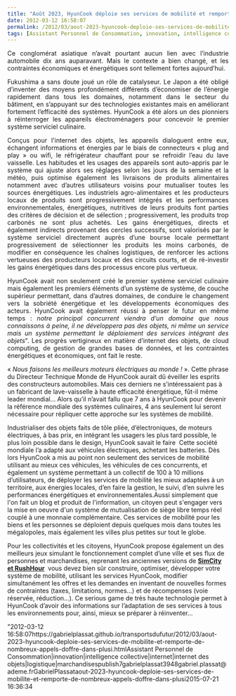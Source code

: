 ```yaml
---
title: "Août 2023, HyunCook déploie ses services de mobilité et remporte de nombreux appels d’offre dans plusieurs mégalopoles."
date: 2012-03-12 16:58:07
permalink: /2012/03/aout-2023-hyuncook-deploie-ses-services-de-mobilite-et-remporte-de-nombreux-appels-doffre-dans-plusi.html
tags: [Assistant Personnel de Consommation, innovation, intelligence collective, internet, internet des objets, logistique, marchandises]
---
```


<p style="text-align: justify">Ce conglomérat asiatique n’avait pourtant aucun lien avec l’industrie automobile dix ans auparavant. Mais le contexte a bien changé, et les contraintes économiques et énergétiques sont tellement fortes aujourd’hui.</p> <p style="text-align: justify">Fukushima a sans doute joué un rôle de catalyseur. Le Japon a été obligé d’inventer des moyens profondément différents d’économiser de l’énergie rapidement dans tous les domaines, notamment dans le secteur du bâtiment, en s’appuyant sur des technologies existantes mais en améliorant fortement l’efficacité des systèmes. HyunCook a été alors un des pionniers à réinterroger les appareils électroménagers pour concevoir le premier système serviciel culinaire. </p>  <!--more-->   <p style="text-align: justify">Conçus pour l'internet des objets, les appareils dialoguent entre eux, échangent informations et énergies par le biais de connecteurs « plug and play » ou wifi, le réfrigérateur chauffant pour se refroidir l’eau du lave vaisselle. Les habitudes et les usages des appareils sont auto-appris par le système qui ajuste alors ses réglages selon les jours de la semaine et la météo, puis optimise également les livraisons de produits alimentaires notamment avec d’autres utilisateurs voisins pour mutualiser toutes les sources énergétiques. Les industriels agro-alimentaires et les producteurs locaux de produits sont progressivement intégrés et les performances environnementales, énergétiques, nutritives de leurs produits font parties des critères de décision et de sélection ; progressivement, les produits trop carbonés ne sont plus achetés. Les gains énergétiques, directs et également indirects provenant des cercles successifs, sont valorisés par le système serviciel directement auprès d’une bourse locale permettant progressivement de sélectionner les produits les moins carbonés, de modifier en conséquence les chaînes logistiques, de renforcer les actions vertueuses des producteurs locaux et des circuits courts, et de ré-investir les gains énergétiques dans des processus encore plus vertueux.</p> <p style="text-align: justify">HyunCook avait non seulement créé le premier système serviciel culinaire mais également les premiers éléments d’un système de système, de couche supérieur permettant, dans d’autres domaines, de conduire le changement vers la sobriété énergétique et les développements économiques des acteurs. HyunCook avait également réussi à penser le futur en même temps : <em>notre principal concurrent viendra d’un domaine que nous connaissons à peine, il ne développera pas des objets, ni même un service mais un système permettant le déploiement des services intégrant des objets</em>". Les progrès vertigineux en matière d’internet des objets, de cloud computing, de gestion de grandes bases de données, et les contraintes énergétiques et économiques, ont fait le reste.</p> <p style=""text-align: justify"">« <em>Nous faisons les meilleurs moteurs électriques au monde !</em> ». Cette phrase du Directeur Technique Monde de HyunCook aurait dû éveiller les esprits des constructeurs automobiles. Mais ces derniers ne s’intéressaient pas à un fabricant de lave-vaisselle à haute efficacité énergétique, fût-il même leader mondial… Alors qu’il n’avait fallu que 7 ans à HyunCook pour devenir la référence mondiale des systèmes culinaires, 4 ans seulement lui seront nécessaire pour répliquer cette approche sur les systèmes de mobilité.</p> <p style=""text-align: justify"">Industrialiser des objets faits de tôle pliée, d’électroniques, de moteurs électriques, à bas prix, en intégrant les usagers les plus tard possible, le plus loin possible dans le design, HyunCook savait le faire  Cette société mondiale l’a adapté aux véhicules électriques, achetant les batteries. Dès lors HyunCook a mis au point non seulement des services de mobilité utilisant au mieux ces véhicules, les véhicules de ces concurrents, et également un système permettant à un collectif de 100 à 10 millions d’utilisateurs, de déployer les services de mobilité les mieux adaptées à un territoire, aux énergies locales, d’en faire la gestion, le suivi, d’en suivre les performances énergétiques et environnementales.Aussi simplement que l'on fait un blog et produit de l'information, un citoyen peut s'engager vers la mise en oeuvre d'un système de mutualisation de siège libre temps réel couplé à une monnaie complémentaire. Ces services de mobilité pour les biens et les personnes se déploient depuis quelques mois dans toutes les mégalopoles, mais également les villes plus petites sur tout le globe.</p> <p style=""text-align: justify"">Pour les collectivités et les citoyens, HyunCook propose également un des meilleurs jeux simulant le fonctionnement complet d’une ville et ses flux de personnes et marchandises, reprenant les anciennes versions de <a href=""http://fr.wikipedia.org/wiki/SimCity_4:_Rush_Hour"" target=""_blank""><strong>SimCity et RushHour</strong></a>  vous devez bien sûr construire, optimiser, développer votre système de mobilité, utilisant les services HyunCook, modifier simultanément les offres et les demandes en inventant de nouvelles formes de contraintes (taxes, limitations, normes…) et de récompenses (voie réservée, réduction…). Ce serious game de très haute technologie permet à HyunCook d’avoir des informations sur l’adaptation de ses services à tous les environnements pour, ainsi, mieux se préparer à réinventer…</p>"2012-03-12 16:58:07https://gabrielplassat.github.io/transportsdufutur/2012/03/aout-2023-hyuncook-deploie-ses-services-de-mobilite-et-remporte-de-nombreux-appels-doffre-dans-plusi.htmlAssistant Personnel de Consommation|innovation|intelligence collective|internet|internet des objets|logistique|marchandisespublish7gabrielplassat3948gabriel.plassat@ademe.frGabrielPlassataout-2023-hyuncook-deploie-ses-services-de-mobilite-et-remporte-de-nombreux-appels-doffre-dans-plusi2015-07-21 16:36:34
